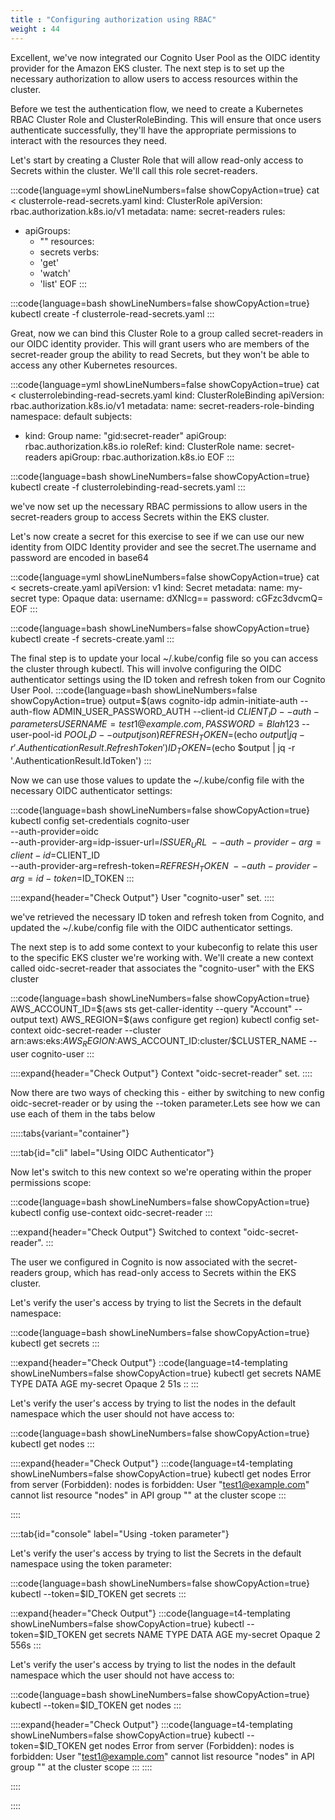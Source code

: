 ```yaml
---
title : "Configuring authorization using RBAC"
weight : 44
---
```


Excellent, we've now integrated our Cognito User Pool as the OIDC identity provider for the Amazon EKS cluster. The next step is to set up the necessary authorization to allow users to access resources within the cluster.

Before we test the authentication flow, we need to create a Kubernetes RBAC Cluster Role and ClusterRoleBinding. This will ensure that once users authenticate successfully, they'll have the appropriate permissions to interact with the resources they need.

Let's start by creating a Cluster Role that will allow read-only access to Secrets within the cluster. We'll call this role secret-readers.

:::code{language=yml showLineNumbers=false showCopyAction=true}
cat <<EOF> clusterrole-read-secrets.yaml 
kind: ClusterRole
apiVersion: rbac.authorization.k8s.io/v1
metadata:
  name: secret-readers
rules:
- apiGroups:
  - ""
  resources:
  - secrets
  verbs:
  - 'get'
  - 'watch'
  - 'list'
EOF
:::



:::code{language=bash showLineNumbers=false showCopyAction=true}
kubectl create -f clusterrole-read-secrets.yaml
:::

Great, now we can bind this Cluster Role to a group called secret-readers in our OIDC identity provider. This will grant users who are members of the secret-reader group the ability to read Secrets, but they won't be able to access any other Kubernetes resources.


:::code{language=yml showLineNumbers=false showCopyAction=true}
cat <<EOF> clusterrolebinding-read-secrets.yaml
kind: ClusterRoleBinding
apiVersion: rbac.authorization.k8s.io/v1
metadata:
  name: secret-readers-role-binding
  namespace: default
subjects:
- kind: Group
  name: "gid:secret-reader"
  apiGroup: rbac.authorization.k8s.io
roleRef:
  kind: ClusterRole
  name: secret-readers
  apiGroup: rbac.authorization.k8s.io
EOF
:::


:::code{language=bash showLineNumbers=false showCopyAction=true}
kubectl create -f clusterrolebinding-read-secrets.yaml
:::

we've now set up the necessary RBAC permissions to allow users in the secret-readers group to access Secrets within the EKS cluster.


Let's now create a secret for this exercise to see if we can use our new identity from OIDC Identity provider and see the secret.The username and password are encoded in base64

:::code{language=yml showLineNumbers=false showCopyAction=true}
cat  <<EOF> secrets-create.yaml
apiVersion: v1
kind: Secret
metadata:
  name: my-secret
type: Opaque
data:
  username: dXNlcg==
  password: cGFzc3dvcmQ=
EOF
:::

:::code{language=bash showLineNumbers=false showCopyAction=true}
kubectl create -f secrets-create.yaml
:::

The final step is to update your local ~/.kube/config file so you can access the cluster through kubectl. This will involve configuring the OIDC authenticator settings using the ID token and refresh token from our Cognito User Pool.
:::code{language=bash showLineNumbers=false showCopyAction=true}
output=$(aws cognito-idp admin-initiate-auth --auth-flow ADMIN_USER_PASSWORD_AUTH --client-id $CLIENT_ID --auth-parameters USERNAME=test1@example.com,PASSWORD=Blah123$ --user-pool-id $POOL_ID --output json)
REFRESH_TOKEN=$(echo $output | jq -r '.AuthenticationResult.RefreshToken')
ID_TOKEN=$(echo $output | jq -r '.AuthenticationResult.IdToken')
:::


Now we can use those values to update the ~/.kube/config file with the necessary OIDC authenticator settings:

:::code{language=bash showLineNumbers=false showCopyAction=true}
kubectl config set-credentials cognito-user \
--auth-provider=oidc \
--auth-provider-arg=idp-issuer-url=$ISSUER_URL \
--auth-provider-arg=client-id=$CLIENT_ID \
--auth-provider-arg=refresh-token=$REFRESH_TOKEN \
--auth-provider-arg=id-token=$ID_TOKEN
:::


::::expand{header="Check Output"}
User "cognito-user" set.
::::

we've retrieved the necessary ID token and refresh token from Cognito, and updated the ~/.kube/config file with the OIDC authenticator settings.

The next step is to add some context to your kubeconfig to relate this user to the specific EKS cluster we're working with. We'll create a new context called oidc-secret-reader that associates the "cognito-user" with the EKS cluster

:::code{language=bash showLineNumbers=false showCopyAction=true}
AWS_ACCOUNT_ID=$(aws sts get-caller-identity --query "Account" --output text)
AWS_REGION=$(aws configure get region)
kubectl config set-context oidc-secret-reader --cluster arn:aws:eks:$AWS_REGION:$AWS_ACCOUNT_ID:cluster/$CLUSTER_NAME --user cognito-user
:::

::::expand{header="Check Output"}
Context "oidc-secret-reader" set.
::::

Now there are two ways of checking this - either by switching to new config oidc-secret-reader or by using the --token parameter.Lets see how we can use each of them in the tabs below

:::::tabs{variant="container"}

::::tab{id="cli" label="Using OIDC Authenticator"}

Now let's switch to this new context so we're operating within the proper permissions scope:

:::code{language=bash showLineNumbers=false showCopyAction=true}
kubectl config use-context oidc-secret-reader
:::

:::expand{header="Check Output"}
Switched to context "oidc-secret-reader".
:::

The user we configured in Cognito is now associated with the secret-readers group, which has read-only access to Secrets within the EKS cluster.

Let's verify the user's access by trying to list the Secrets in the default namespace:

:::code{language=bash showLineNumbers=false showCopyAction=true}
kubectl get secrets
:::

:::expand{header="Check Output"}
::code{language=t4-templating showLineNumbers=false showCopyAction=true}
kubectl get secrets
NAME        TYPE     DATA   AGE
my-secret   Opaque   2      51s
::
:::

Let's verify the user's access by trying to list the nodes in the default namespace which the user should not have access to:

:::code{language=bash showLineNumbers=false showCopyAction=true}
kubectl get nodes
:::

::::expand{header="Check Output"}
:::code{language=t4-templating showLineNumbers=false showCopyAction=true}
kubectl get nodes
Error from server (Forbidden): nodes is forbidden: User "test1@example.com" cannot list resource "nodes" in API group "" at the cluster scope
:::

::::

::::tab{id="console" label="Using -token parameter"}



Let's verify the user's access by trying to list the Secrets in the default namespace using the token parameter:

:::code{language=bash showLineNumbers=false showCopyAction=true}
kubectl --token=$ID_TOKEN get secrets
:::

:::expand{header="Check Output"}
:::code{language=t4-templating showLineNumbers=false showCopyAction=true}
kubectl --token=$ID_TOKEN get secrets
NAME        TYPE     DATA   AGE
my-secret   Opaque   2      556s
:::


Let's verify the user's access by trying to list the nodes in the default namespace which the user should not have access to:

:::code{language=bash showLineNumbers=false showCopyAction=true}
kubectl --token=$ID_TOKEN get nodes
:::

::::expand{header="Check Output"}
:::code{language=t4-templating showLineNumbers=false showCopyAction=true}
kubectl --token=$ID_TOKEN get nodes
Error from server (Forbidden): nodes is forbidden: User "test1@example.com" cannot list resource "nodes" in API group "" at the cluster scope
:::
::::


::::







::::


